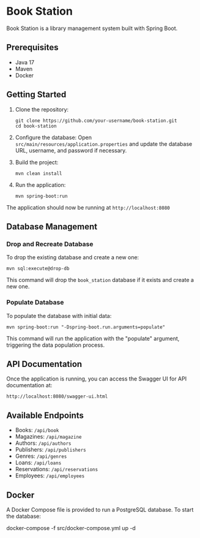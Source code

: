 # Book Station

Book Station is a library management system built with Spring Boot.

## Prerequisites

- Java 17
- Maven
- Docker

## Getting Started

1. Clone the repository:

   ```
   git clone https://github.com/your-username/book-station.git
   cd book-station
   ```

2. Configure the database:
   Open `src/main/resources/application.properties` and update the database URL, username, and password if necessary.

3. Build the project:

   ```
   mvn clean install
   ```

4. Run the application:
   ```
   mvn spring-boot:run
   ```

The application should now be running at `http://localhost:8080`

## Database Management

### Drop and Recreate Database

To drop the existing database and create a new one:

```
mvn sql:execute@drop-db
```

This command will drop the `book_station` database if it exists and create a new one.

### Populate Database

To populate the database with initial data:

```
mvn spring-boot:run "-Dspring-boot.run.arguments=populate"
```

This command will run the application with the "populate" argument, triggering the data population process.

## API Documentation

Once the application is running, you can access the Swagger UI for API documentation at:

`http://localhost:8080/swagger-ui.html`

## Available Endpoints

- Books: `/api/book`
- Magazines: `/api/magazine`
- Authors: `/api/authors`
- Publishers: `/api/publishers`
- Genres: `/api/genres`
- Loans: `/api/loans`
- Reservations: `/api/reservations`
- Employees: `/api/employees`

## Docker

A Docker Compose file is provided to run a PostgreSQL database. To start the database:

docker-compose -f src/docker-compose.yml up -d
